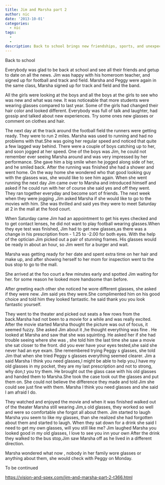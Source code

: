```yaml
---
title: Jim and Marsha part 2
author: nic
date: '2013-10-01'
categories:
  - nic
tags:
  - 
  - 
description: Back to school brings new friendships, sports, and unexpected romance as Marsha and Jim discover a shared vision problem.
---
```

Back to school

Everybody was glad to be back at school and see all their friends and getup to date on all the news.
Jim was happy with his homeroom teacher, and signed up for football and track and field.
Marsha and Peggy were again in the same class, Marsha signed up for track and field and the band.

All the girls were looking at the boys and all the boys at  the girls to see who was new and what was new.
It was noticeable that more students were wearing glasses compared to last year. Some   of the girls had changed their hair 
color and looked different.
Everybody was full of talk and laughter, had gossip and talked about new experiences.
Try some ones new glasses or comment on clothes and hair.

The next day at the track around the football field the runners were getting ready. They were to run 2 miles.
Marsha was used to running and had no problems with that.She was going her regular speed and noticed that quite a few 
lagged way behind.
There were a couple of boys catching up to her, and soon jogged at her speed.
One of the boys was Jim, he could not remember ever seeing Marsha around and was very impressed by her performance.
She gave him a big smile when he jogged along side of her, and he smiled back.
After the running was finished she had a shower and went home.
On the way home she wondered who that good looking guy with the glasses was, she would like to see him again.
When she went running the next day Jim came over to Marsha and introduced himself and asked if he could run with her
of course she said yes and off they went.
They ran together everyday and become sort of friends.
The next week when they were jogging ,Jim asked Marsha if she would like to go to the movies with him.
She was thrilled and said yes  they were to meet Saturday  at 2  in the mall at the food court.

When Saturday came Jim had an appointment to get his eyes checked and to get contact lenses, he did not want to play football wearing glasses.When they eye test was finished, Jim had to get new glasses,as there was a change in his prescription from - 1.25 to -2.00 for both eyes.
With the help of the optician Jim picked out a pair  of stunning frames. His glasses would be ready in about an hour,
so Jim went for a burger and wait.

Marsha was getting ready for her date and spent extra time on her hair and make up, and after showing herself to her mom for inspection went to the bus stop to go to the mall.

She arrived at the foo court a few minutes early and spotted Jim waiting for her. for some reason he looked more handsome
than before.

After greeting each other she noticed he wore different glasses, she asked if they were new. Jim said yes they were.She complimented him on his good choice and told him they looked fantastic. he said thank you you look fantastic yourself.

They went to the theater and picked out seats a few rows from the back.Marsha had not been to a movie for a while
and was really excited.
After the movie started Marsha thought the picture was out of focus, it seemed fuzzy.
She asked Jim about it ,he thought everything was fine . He looked at Marsha and saw that she was squinting. He asked her if she had trouble seeing where she was , she told him the last time she saw a movie she sat closer to the front.
did you ever have your eyes tested,she said she never had an eye exam.
She remembered trying Peggy s glasses, she told Jim that when she tried Peggy s glasses everything seemed clearer.
Jim a
said Marsha I think you need glasses,I might be able to help you,I have my old glasses in my pocket, they are my last 
prescription and not to strong, why don,t you try them. He brought out the glass case with his old glasses and handed them to Marsha.She took the case took out the glasses and put them on. She could not believe the difference they made and 
told Jim she could see just fine with them.
Marsha I think you need glasses and she said I am afraid I do.

They watched and enjoyed the movie and when it was finished walked out of the theater Marsha still wearing Jim,s old glasses, they worked so well and were so comfortable she forgot all about them.
Jim started to laugh Marsha you seem to like my glasses, than she realized she had forgotten about them and started
to laugh.
When they sat down for a drink she said I need to get my own glasses, will you still like me?
Jim laughed Marsha you looked good in my old glasses, I love to see you inn your own
After the drink they walked to the bus stop,Jim saw Marsha off as he lived in a different direction.

Marsha wondered what now , nobody in her family wore glasses or anything about them,  she would check with Peggy on Monday.

To be continued

https://vision-and-spex.com/jim-and-marsha-part-2-t366.html